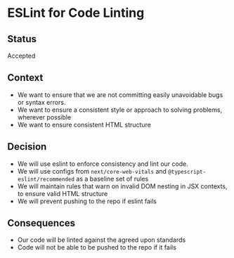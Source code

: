 # ESLint for Code Linting

## Status

Accepted

## Context

- We want to ensure that we are not committing easily unavoidable bugs or syntax errors.
- We want to ensure a consistent style or approach to solving problems, wherever possible
- We want to ensure consistent HTML structure

## Decision

- We will use eslint to enforce consistency and lint our code.
- We will use configs from `next/core-web-vitals` and `@typescript-eslint/recommended` as a baseline set of rules
- We will maintain rules that warn on invalid DOM nesting in JSX contexts, to ensure valid HTML structure
- We will prevent pushing to the repo if eslint fails

## Consequences

- Our code will be linted against the agreed upon standards
- Code will not be able to be pushed to the repo if it fails
